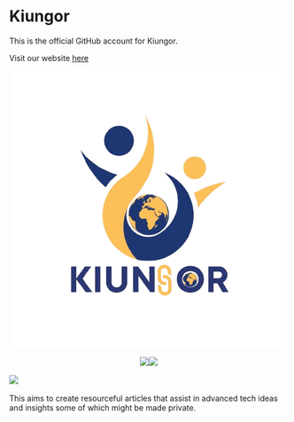 # Kiungor

This is the official GitHub account for Kiungor.

Visit our website  [here](https://kiungor.com)

<div align= "center">


![Image](https://github.com/Kiungor/.github/blob/main/profile/logo.png?raw=true)

<!-- https://github.com/Kiungor/.github/profile/blob/master/logo.png -->


 ![](https://img.shields.io/badge/visits:-000000.svg?style=for-the-badge&logo=f-idea&logoColor=white)<img src="https://profile-counter.glitch.me/Kiungor/count.svg" width="150px"/>
</div>


<a href="https://github.com/Kiungor/Lang-stats">
<img src="https://github.com/Kiungor/Lang-stats/blob/master/generated/languages.svg#gh-dark-mode-only" />
</a>

This aims to create resourceful articles that assist in advanced tech ideas and insights some of which might be made private.
